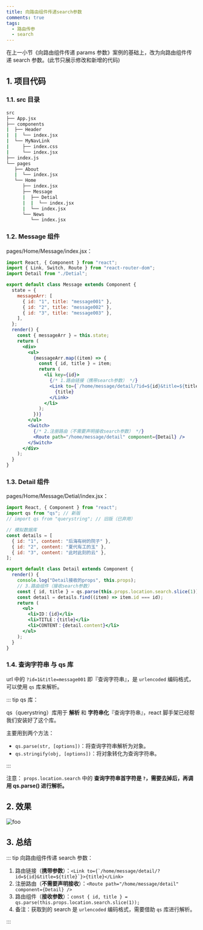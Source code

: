 ```yaml
---
title: 向路由组件传递search参数
comments: true
tags:
  - 路由传参
  - search
---
```


在上一小节《向路由组件传递 params 参数》案例的基础上，改为向路由组件传递 search 参数。(此节只展示修改和新增的代码)

## 1. 项目代码

### 1.1. src 目录

```sh
src
├── App.jsx
├── components
|  ├── Header
|  |  └── index.jsx
|  └── MyNavLink
|     ├── index.css
|     └── index.jsx
├── index.js
└── pages
   ├── About
   |  └── index.jsx
   └── Home
      ├── index.jsx
      ├── Message
      |  ├── Detial
      |  |  └── index.jsx
      |  └── index.jsx
      └── News
         └── index.jsx
```

### 1.2. Message 组件

pages/Home/Message/index.jsx：

```jsx
import React, { Component } from "react";
import { Link, Switch, Route } from "react-router-dom";
import Detail from "./Detial";

export default class Message extends Component {
  state = {
    messageArr: [
      { id: "1", title: "message001" },
      { id: "2", title: "message002" },
      { id: "3", title: "message003" },
    ],
  };
  render() {
    const { messageArr } = this.state;
    return (
      <div>
        <ul>
          {messageArr.map((item) => {
            const { id, title } = item;
            return (
              <li key={id}>
                {/* 1.路由链接（携带search参数） */}
                <Link to={`/home/message/detail/?id=${id}&title=${title}`}>
                  {title}
                </Link>
              </li>
            );
          })}
        </ul>
        <Switch>
          {/* 2.注册路由（不需要声明接收search参数） */}
          <Route path="/home/message/detail" component={Detail} />
        </Switch>
      </div>
    );
  }
}
```

### 1.3. Detail 组件

pages/Home/Message/Detial/index.jsx：

```jsx
import React, { Component } from "react";
import qs from "qs"; // 新版
// import qs from "querystring"; // 旧版（已弃用）

// 模拟数据库
const details = [
  { id: "1", content: "后海有树的院子" },
  { id: "2", content: "夏代有工的玉" },
  { id: "3", content: "此时此刻的云" },
];

export default class Detail extends Component {
  render() {
    console.log("Detail接收的props", this.props);
    // 3.路由组件（接收search参数）
    const { id, title } = qs.parse(this.props.location.search.slice(1));
    const detail = details.find((item) => item.id === id);
    return (
      <ul>
        <li>ID：{id}</li>
        <li>TITLE：{title}</li>
        <li>CONTENT：{detail.content}</li>
      </ul>
    );
  }
}
```

### 1.4. 查询字符串 与 qs 库

url 中的 `?id=1&title=message001` 即『查询字符串』，是 `urlencoded` 编码格式，可以使用 `qs` 库来解析。

::: tip qs 库：

qs（querystring）库用于 **解析** 和 **字符串化**『查询字符串』，react 脚手架已经帮我们安装好了这个库。

主要用到两个方法：

- `qs.parse(str, [options])`：将查询字符串解析为对象。
- `qs.stringify(obj, [options])`：将对象转化为查询字符串。

:::

注意： `props.location.search` 中的 **查询字符串首字符是 `?`，需要去掉后，再调用 qs.parse() 进行解析。**

## 2. 效果

<img class="zoomable" :src="$withBase('/images/screenshot/react/5/10/1.gif')" alt="foo">

## 3. 总结

::: tip 向路由组件传递 search 参数：

1. 路由链接（**携带参数**）：`` <Link to={`/home/message/detail/?id=${id}&title=${title}`}>{title}</Link> ``
2. 注册路由（**不需要声明接收**）：`<Route path="/home/message/detail" component={Detail} />`
3. 路由组件（**接收参数**）：`const { id, title } = qs.parse(this.props.location.search.slice(1));`
4. 备注：获取到的 search 是 `urlencoded` 编码格式，需要借助 `qs` 库进行解析。

:::
